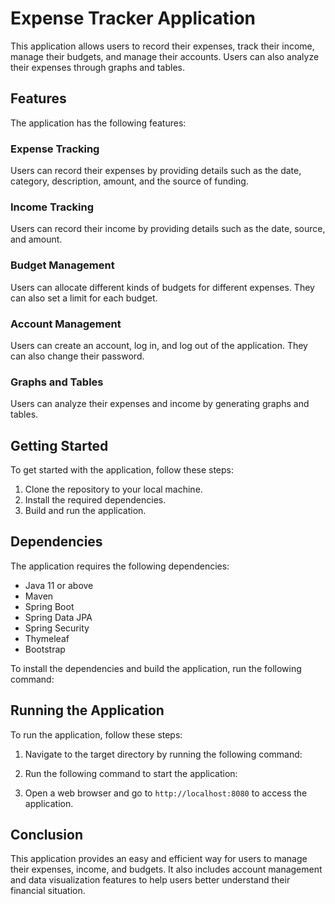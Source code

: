 # Expense Tracker Application

This application allows users to record their expenses, track their income, manage their budgets, and manage their accounts. Users can also analyze their expenses through graphs and tables.

## Features

The application has the following features:

### Expense Tracking

Users can record their expenses by providing details such as the date, category, description, amount, and the source of funding.

### Income Tracking

Users can record their income by providing details such as the date, source, and amount.

### Budget Management

Users can allocate different kinds of budgets for different expenses. They can also set a limit for each budget.

### Account Management

Users can create an account, log in, and log out of the application. They can also change their password.

### Graphs and Tables

Users can analyze their expenses and income by generating graphs and tables.

## Getting Started

To get started with the application, follow these steps:

1. Clone the repository to your local machine.
2. Install the required dependencies.
3. Build and run the application.

## Dependencies

The application requires the following dependencies:

- Java 11 or above
- Maven
- Spring Boot
- Spring Data JPA
- Spring Security
- Thymeleaf
- Bootstrap

To install the dependencies and build the application, run the following command:


## Running the Application

To run the application, follow these steps:

1. Navigate to the target directory by running the following command:


2. Run the following command to start the application:


3. Open a web browser and go to `http://localhost:8080` to access the application.

## Conclusion

This application provides an easy and efficient way for users to manage their expenses, income, and budgets. It also includes account management and data visualization features to help users better understand their financial situation.
